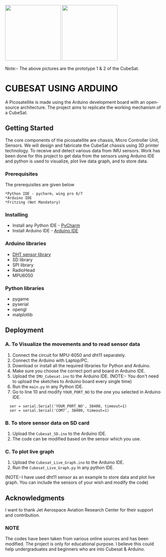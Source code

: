 <img src="images/prototype1.jpg" width="180" height ="180">  <img src="images/cub.png" width="180" height ="180"> 

Note:- The above pictures are the prototype 1 & 2 of the CubeSat.

# CUBESAT USING ARDUINO 

A Picosatellite is made using the Arduino development board with an open-source architecture. The project aims to replicate the working mechanism of a CubeSat. 

## Getting Started

The core components of the picosatellite are chassis, Micro Controller Unit, Sensors. We will design and fabricate the CubeSat chassis using 3D printer technology. To receive and detect various data from IMU sensors. Work has been done for this project to get data from the sensors using Arduino IDE and python is used to visualize, plot live data graph, and to store data.

### Prerequisites

The prerequisites are given below
```
*Python IDE - pycharm, wing pro 6/7
*Arduino IDE 
*Fritzing (Not Mandatory)
```
### Installing

* Install any Python IDE - [PyCharm](https://www.jetbrains.com/pycharm/) 
* Install Arduino IDE - [Arduino IDE](https://www.arduino.cc/en/main/software)

### Arduino libraries 

* [DHT sensor library]( https://github.com/adafruit/DHT-sensor-library)
* SD library
* SPI library
* RadioHead
* MPU6050

### Python libraries 

 * pygame
 * pyserial
 * opengl
 * matplotlib
 
## Deployment 
 
### A. To Visualize the movements  and to read sensor data 
  1. Connect the circuit for MPU-6050 and dht11 separately.
  2. Connect the Arduino with Laptop/PC.
  3. Download or install all the required libraries for Python and Arduino.
  4. Make sure you choose the correct port and board in Arduino IDE.
  5. Upload the ``IMU_Cubesat.ino`` to the Arduino IDE.
  (NOTE:- You don't need to upload the sketches to Arduino board every single time)
  6. Run the ``main.py`` in any Python IDE.
  7. Go to line 10 and modify ``YOUR_PORT_NO`` to the one you selected in Arduino IDE.
  
```
  ser = serial.Serial('YOUR_PORT_NO', 38400, timeout=1)
  ser = serial.Serial('COM7', 38400, timeout=1)
 ```
### B. To store sensor data on SD card
   1. Upload the ``Cubesat_SD.ino`` to the Arduino IDE.
   2. The code can be modified based on the sensor which you use.
   
### C. To plot live graph 
   1. Upload the ``Cubesat_Live_Graph.ino`` to the Arduino IDE.
   2. Run the ``Cubesat_Live_Graph.py`` in any python IDE.

(NOTE:-I have used dht11 sensor as an example to store data and plot live graph. You can include the sensors of your wish and modify the code)

## Acknowledgments

I want to thank Jet Aerospace Aviation Research Center for their support and contribution.

### NOTE
The codes have been taken from various online sources and has been modified. The project is only for educational purpose. I believe this could help undergraduates and beginners who are into Cubesat & Arduino.


 
 
